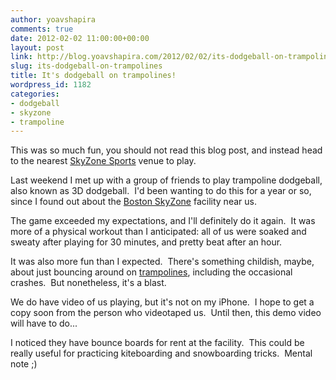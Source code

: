 ```yaml
---
author: yoavshapira
comments: true
date: 2012-02-02 11:00:00+00:00
layout: post
link: http://blog.yoavshapira.com/2012/02/02/its-dodgeball-on-trampolines/
slug: its-dodgeball-on-trampolines
title: It's dodgeball on trampolines!
wordpress_id: 1182
categories:
- dodgeball
- skyzone
- trampoline
---
```


This was so much fun, you should not read this blog post, and instead head to the nearest [SkyZone Sports](http://www.boston.skyzonesports.com/) venue to play.  
  


  


  
Last weekend I met up with a group of friends to play trampoline dodgeball, also known as 3D dodgeball.  I'd been wanting to do this for a year or so, since I found out about the [Boston SkyZone](http://www.boston.skyzonesports.com/) facility near us.  
  
The game exceeded my expectations, and I'll definitely do it again.  It was more of a physical workout than I anticipated: all of us were soaked and sweaty after playing for 30 minutes, and pretty beat after an hour.  
  
It was also more fun than I expected.  There's something childish, maybe, about just bouncing around on [trampolines](http://en.wikipedia.org/wiki/Trampoline), including the occasional crashes.  But nonetheless, it's a blast.  
  
We do have video of us playing, but it's not on my iPhone.  I hope to get a copy soon from the person who videotaped us.  Until then, this demo video will have to do...  
  
I noticed they have bounce boards for rent at the facility.  This could be really useful for practicing kiteboarding and snowboarding tricks.  Mental note ;)  
  


  


  
  

